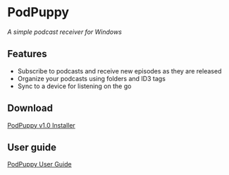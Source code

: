 ﻿# PodPuppy
*A simple podcast receiver for Windows*

## Features

* Subscribe to podcasts and receive new episodes as they are released
* Organize your podcasts using folders and ID3 tags
* Sync to a device for listening on the go

## Download

[PodPuppy v1.0 Installer](https://felixwatts.github.io/podpuppy/PodPuppy_v1.0_Installer.msi)

## User guide

[PodPuppy User Guide](https://felixwatts.github.io/podpuppy/)
